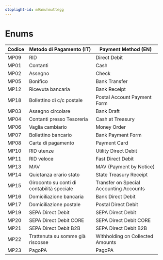 ```yaml
---
stoplight-id: m9amuhmuttegg
---
```


# Enums

| Codice | Metodo di Pagamento (IT)                   | Payment Method (EN)                     |
| ------ | ------------------------------------------ | --------------------------------------- |
| MP09   | RID                                        | Direct Debit                            |
| MP01   | Contanti                                   | Cash                                    |
| MP02   | Assegno                                    | Check                                   |
| MP05   | Bonifico                                   | Bank Transfer                           |
| MP12   | Ricevuta bancaria                          | Bank Receipt                            |
| MP18   | Bollettino di c/c postale                  | Postal Account Payment Form             |
| MP03   | Assegno circolare                          | Bank Draft                              |
| MP04   | Contanti presso Tesoreria                  | Cash at Treasury                        |
| MP06   | Vaglia cambiario                           | Money Order                             |
| MP07   | Bollettino bancario                        | Bank Payment Form                       |
| MP08   | Carta di pagamento                         | Payment Card                            |
| MP10   | RID utenze                                 | Utility Direct Debit                    |
| MP11   | RID veloce                                 | Fast Direct Debit                       |
| MP13   | MAV                                        | MAV (Payment by Notice)                 |
| MP14   | Quietanza erario stato                     | State Treasury Receipt                  |
| MP15   | Giroconto su conti di contabilità speciale | Transfer on Special Accounting Accounts |
| MP16   | Domiciliazione bancaria                    | Bank Direct Debit                       |
| MP17   | Domiciliazione postale                     | Postal Direct Debit                     |
| MP19   | SEPA Direct Debit                          | SEPA Direct Debit                       |
| MP20   | SEPA Direct Debit CORE                     | SEPA Direct Debit CORE                  |
| MP21   | SEPA Direct Debit B2B                      | SEPA Direct Debit B2B                   |
| MP22   | Trattenuta su somme già riscosse           | Withholding on Collected Amounts        |
| MP23   | PagoPA                                     | PagoPA                                  |
